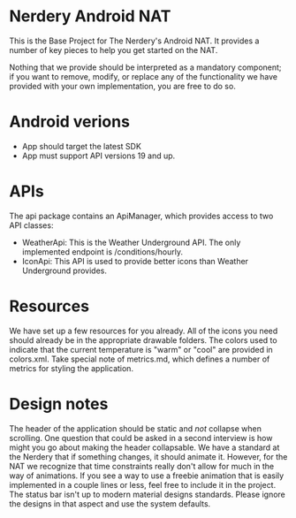 # Nerdery Android NAT
This is the Base Project for The Nerdery's Android NAT.
It provides a number of key pieces to help you get started on the NAT.

Nothing that we provide should be interpreted as a mandatory component; if you want to remove, modify,
or replace any of the functionality we have provided with your own implementation, you are free to do so.

# Android verions
* App should target the latest SDK
* App must support API versions 19 and up.

# APIs
The api package contains an ApiManager, which provides access to two API classes:
 * WeatherApi: This is the Weather Underground API. The only implemented endpoint is /conditions/hourly.
 * IconApi: This API is used to provide better icons than Weather Underground provides.

# Resources
We have set up a few resources for you already.
All of the icons you need should already be in the appropriate drawable folders.
The colors used to indicate that the current temperature is "warm" or "cool" are provided in colors.xml.
Take special note of metrics.md, which defines a number of metrics for styling the application.

# Design notes
The header of the application should be static and *not* collapse when scrolling. One question that could be asked in a second interview is how might you go about making the header collapsable.
We have a standard at the Nerdery that if something changes, it should animate it. However, for the NAT we recognize that time constraints really don't allow for much in the way of animations. If you see a way to use a freebie animation that is easily implemented in a couple lines or less, feel free to include it in the project.
The status bar isn't up to modern material designs standards. Please ignore the designs in that aspect and use the system defaults.